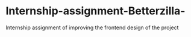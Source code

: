 # Internship-assignment-Betterzilla-
Internship assignment of improving the frontend design of the project
